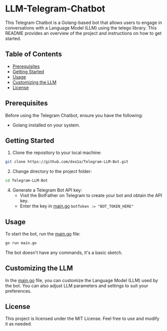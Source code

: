 # LLM-Telegram-Chatbot

This Telegram Chatbot is a Golang-based bot that allows users to engage in conversations with a Language Model (LLM) using the telego library. This README provides an overview of the project and instructions on how to get started.

## Table of Contents

- [Prerequisites](#prerequisites)
- [Getting Started](#getting-started)
- [Usage](#usage)
- [Customizing the LLM](#customizing-the-llm)
- [License](#license)

## Prerequisites

Before using the Telegram Chatbot, ensure you have the following:

- Golang installed on your system.

## Getting Started

1. Clone the repository to your local machine:
```bash
git clone https://github.com/dxo1a/Telegram-LLM-Bot.git
```
2. Change directory to the project folder:
```bash
cd Telegram-LLM-Bot
```
4. Generate a Telegram Bot API key:
   - Visit the BotFather on Telegram to create your bot and obtain the API key.
   - Enter the key in [main.go](main.go) ``` botToken := "BOT_TOKEN_HERE" ```
  
## Usage

To start the bot, run the [main.go](main.go) file:
```bash
go run main.go
```
The bot doesn't have any commands, it's a basic sketch.

## Customizing the LLM

In the [main.go](main.go) file, you can customize the Language Model (LLM) used by the bot. You can also adjust LLM parameters and settings to suit your preferences.

## License

This project is licensed under the MIT License. Feel free to use and modify it as needed.
